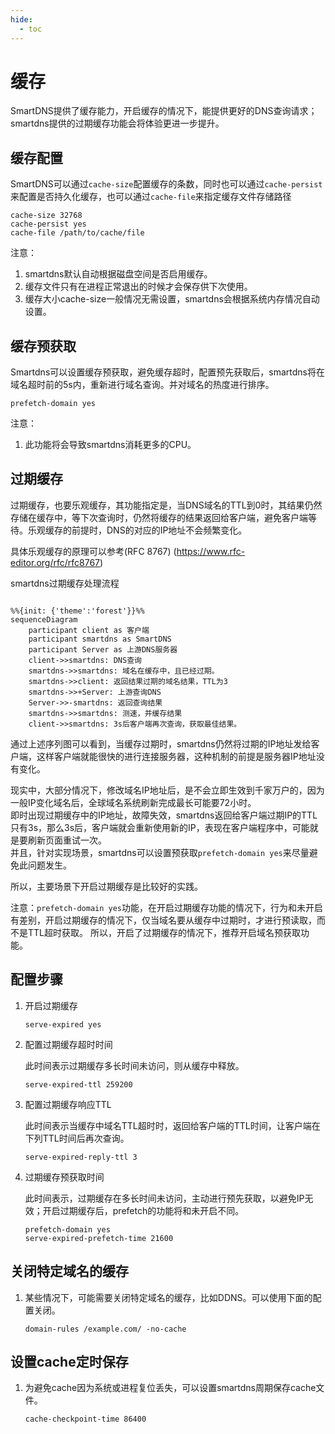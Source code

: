 ```yaml
---
hide:
  - toc
---
```


# 缓存

SmartDNS提供了缓存能力，开启缓存的情况下，能提供更好的DNS查询请求；smartdns提供的过期缓存功能会将体验更进一步提升。

## 缓存配置

SmartDNS可以通过`cache-size`配置缓存的条数，同时也可以通过`cache-persist`来配置是否持久化缓存，也可以通过`cache-file`来指定缓存文件存储路径

```shell
cache-size 32768
cache-persist yes
cache-file /path/to/cache/file
```

注意：

  1. smartdns默认自动根据磁盘空间是否启用缓存。
  1. 缓存文件只有在进程正常退出的时候才会保存供下次使用。
  1. 缓存大小cache-size一般情况无需设置，smartdns会根据系统内存情况自动设置。

## 缓存预获取

Smartdns可以设置缓存预获取，避免缓存超时，配置预先获取后，smartdns将在域名超时前的5s内，重新进行域名查询。并对域名的热度进行排序。

```shell
prefetch-domain yes
```

注意：

  1. 此功能将会导致smartdns消耗更多的CPU。

## 过期缓存

过期缓存，也要乐观缓存，其功能指定是，当DNS域名的TTL到0时，其结果仍然存储在缓存中，等下次查询时，仍然将缓存的结果返回给客户端，避免客户端等待。乐观缓存的前提时，DNS的对应的IP地址不会频繁变化。

具体乐观缓存的原理可以参考(RFC 8767) (https://www.rfc-editor.org/rfc/rfc8767)

smartdns过期缓存处理流程

```mermaid

%%{init: {'theme':'forest'}}%%
sequenceDiagram
    participant client as 客户端
    participant smartdns as SmartDNS
    participant Server as 上游DNS服务器
    client->>smartdns: DNS查询
    smartdns->>smartdns: 域名在缓存中，且已经过期。
    smartdns->>client: 返回结果过期的域名结果，TTL为3
    smartdns->>+Server: 上游查询DNS
    Server->>-smartdns: 返回查询结果
    smartdns->>smartdns: 测速，并缓存结果
    client->>smartdns: 3s后客户端再次查询，获取最佳结果。

```

通过上述序列图可以看到，当缓存过期时，smartdns仍然将过期的IP地址发给客户端，这样客户端就能很快的进行连接服务器，这种机制的前提是服务器IP地址没有变化。

现实中，大部分情况下，修改域名IP地址后，是不会立即生效到千家万户的，因为一般IP变化域名后，全球域名系统刷新完成最长可能要72小时。  
即时出现过期缓存中的IP地址，故障失效，smartdns返回给客户端过期IP的TTL只有3s，那么3s后，客户端就会重新使用新的IP，表现在客户端程序中，可能就是要刷新页面重试一次。  
并且，针对实现场景，smartdns可以设置预获取`prefetch-domain yes`来尽量避免此问题发生。

所以，主要场景下开启过期缓存是比较好的实践。

注意：`prefetch-domain yes`功能，在开启过期缓存功能的情况下，行为和未开启有差别，开启过期缓存的情况下，仅当域名要从缓存中过期时，才进行预读取，而不是TTL超时获取。
所以，开启了过期缓存的情况下，推荐开启域名预获取功能。

## 配置步骤

1. 开启过期缓存

    ```shell
    serve-expired yes
    ```

1. 配置过期缓存超时时间

    此时间表示过期缓存多长时间未访问，则从缓存中释放。

    ```shell
    serve-expired-ttl 259200
    ```

1. 配置过期缓存响应TTL

    此时间表示当缓存中域名TTL超时时，返回给客户端的TTL时间，让客户端在下列TTL时间后再次查询。

    ```shell
    serve-expired-reply-ttl 3
    ```

1. 过期缓存预获取时间

    此时间表示，过期缓存在多长时间未访问，主动进行预先获取，以避免IP无效；开启过期缓存后，prefetch的功能将和未开启不同。

    ```shell
    prefetch-domain yes
    serve-expired-prefetch-time 21600
    ```

## 关闭特定域名的缓存

1. 某些情况下，可能需要关闭特定域名的缓存，比如DDNS。可以使用下面的配置关闭。

    ```shell
    domain-rules /example.com/ -no-cache
    ```

## 设置cache定时保存

1. 为避免cache因为系统或进程复位丢失，可以设置smartdns周期保存cache文件。

    ```shell
    cache-checkpoint-time 86400
    ```
